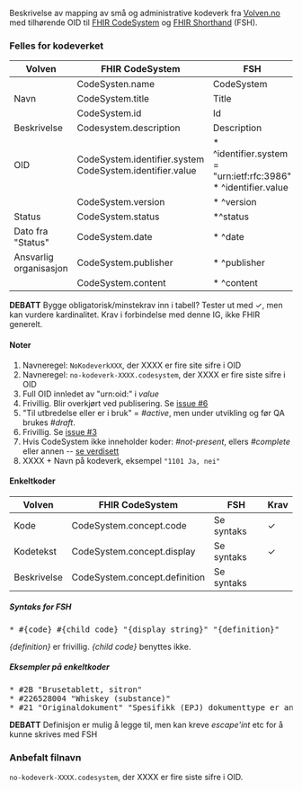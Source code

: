 Beskrivelse av mapping av små og administrative kodeverk fra [Volven.no](https://volven.no) med tilhørende OID til [FHIR CodeSystem](https://www.hl7.org/fhir/codesystem.html) og [FHIR Shorthand](http://hl7.org/fhir/uv/shorthand/) (FSH). 

### Felles for kodeverket

| Volven | FHIR CodeSystem | FSH | Note | Krav |
| ------ | --------------- | ----|------|------|
| | CodeSysten.name | CodeSystem | 1 | ✓ |
| Navn | CodeSystem.title | Title | 8 | ✓ |
| | CodeSystem.id | Id | 2 | ✓ |
| Beskrivelse | Codesystem.description | Description | | |
| OID | CodeSystem.identifier.system<br/>CodeSystem.identifier.value | * ^identifier.system = "urn:ietf:rfc:3986"<br/>* ^identifier.value | 3 | ✓ |
| | CodeSystem.version | * ^version | 4 | |
| Status | CodeSystem.status | *^status | 5 | ✓ |
| Dato fra "Status" | CodeSystem.date | * ^date | 6 | |
| Ansvarlig organisasjon | CodeSystem.publisher | * ^publisher | | |
| | CodeSystem.content | * ^content | 7 | ✓ |

**DEBATT** Bygge obligatorisk/minstekrav inn i tabell? Tester ut med  ✓, men kan vurdere kardinalitet. Krav i forbindelse med denne IG, ikke FHIR generelt. 

#### Noter

1. Navneregel: `NoKodeverkXXX`, der XXXX er fire site sifre i OID
2. Navneregel: `no-kodeverk-XXXX.codesystem`, der XXXX er fire siste sifre i OID
3. Full OID innledet av "urn:oid:" i *value*
4. Frivillig. Blir overkjørt ved publisering. Se [issue #6](https://github.com/HL7Norway/kodeverk/issues/6)
5. "Til utbredelse eller er i bruk" = *#active*, men under utvikling og før QA brukes *#draft*. 
6. Frivillig. Se [issue #3](https://github.com/HL7Norway/kodeverk/issues/3)
7. Hvis CodeSystem ikke inneholder koder: *#not-present*, ellers *#complete* eller annen -- [se verdisett](https://www.hl7.org/fhir/valueset-codesystem-content-mode.html)
8. XXXX + Navn på kodeverk, eksempel `"1101 Ja, nei"`


#### Enkeltkoder

| Volven        | FHIR CodeSystem | FSH | Krav |
| ------------- | ------------- | ---------|---|
| Kode | CodeSystem.concept.code | Se syntaks | ✓ |
| Kodetekst | CodeSystem.concept.display | Se syntaks | ✓ |
| Beskrivelse | CodeSystem.concept.definition | Se syntaks |

##### Syntaks for FSH

<pre>* #{code} #{child code} "{display string}" "{definition}"</pre>

*{definition}* er frivillig. *{child code}* benyttes ikke. 

##### Eksempler på enkeltkoder

<pre>
* #2B "Brusetablett, sitron"
* #226528004 "Whiskey (substance)"
* #21 "Originaldokument" "Spesifikk (EPJ) dokumenttype er angitt. Alle dokumenter av denne type skal automatisk inkluderes som "Originaldokument""
</pre>

**DEBATT** Definisjon er mulig å legge til, men kan kreve *escape'int* etc for å kunne skrives med FSH

### Anbefalt filnavn

`no-kodeverk-XXXX.codesystem`, der XXXX er fire siste sifre i OID.

